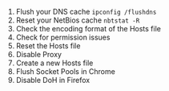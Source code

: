 


1. Flush your DNS cache   `ipconfig /flushdns`
2. Reset your NetBios cache  `nbtstat -R`
3. Check the encoding format of the Hosts file
4. Check for permission issues
5. Reset the Hosts file
6. Disable Proxy
7. Create a new Hosts file
8. Flush Socket Pools in Chrome
9.  Disable DoH in Firefox